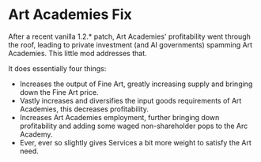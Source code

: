 # Art Academies Fix

After a recent vanilla 1.2.* patch, Art Academies' profitability went through the roof, leading to private investment (and AI governments) spamming Art Academies.
This little mod addresses that.

It does essentially four things:
 - Increases the output of Fine Art, greatly increasing supply and bringing down the Fine Art price.
 - Vastly increases and diversifies the input goods requirements of Art Academies, this decreases profitability.
 - Increases Art Academies employment, further bringing down profitability and adding some waged non-shareholder pops to the Arc Academy.
 - Ever, ever so slightly gives Services a bit more weight to satisfy the Art need.